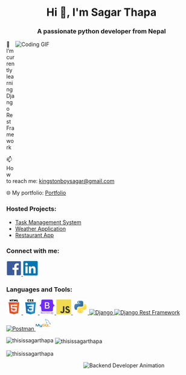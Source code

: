<h1 align="center">Hi 👋, I'm Sagar Thapa</h1>
<h3 align="center">A passionate python developer from Nepal</h3>

<a href="https://giphy.com/gifs/thecodingspacerd-code-coding-eatsleepcode-VTtANKl0beDFQRLDTh" target="_blank">
  <img align='right' src="https://media.giphy.com/media/VTtANKl0beDFQRLDTh/giphy.gif" width="480" height="350" alt="Coding GIF">
</a>

<p>🌱 I’m currently learning Django Rest Framework</p>

📫 How to reach me: kingstonboysagar@gmail.com

🌐 My portfolio: <a href="http://jaimethegoat.pythonanywhere.com">Portfolio</a>

<h3 align="left">Hosted Projects:</h3>
<ul>
  <li><a href="http://rajdeepthapa.pythonanywhere.com" target="_blank" rel="noreferrer">Task Management System</a></li>
  <li><a href="http://sagarthapa.pythonanywhere.com" target="_blank" rel="noreferrer">Weather Application</a></li>
  <li><a href="http://zuko555.pythonanywhere.com" target="_blank" rel="noreferrer">Restaurant App</a></li>
</ul>

<h3 align="left">Connect with me:</h3>
<p align="left">
  <a href="https://www.facebook.com/profile.php?id=100078644620461" target="_blank" rel="noreferrer">
    <img src="https://raw.githubusercontent.com/devicons/devicon/master/icons/facebook/facebook-original.svg" alt="Facebook" width="40" height="40"/>
  </a>
  <a href="https://www.linkedin.com/in/sagar-thapa-a25657305" target="_blank" rel="noreferrer">
    <img src="https://raw.githubusercontent.com/devicons/devicon/master/icons/linkedin/linkedin-original.svg" alt="LinkedIn" width="40" height="40"/>
  </a>
</p>

<h3 align="left">Languages and Tools:</h3>
<p align="left">
  <a href="https://developer.mozilla.org/en-US/docs/Web/HTML" target="_blank" rel="noreferrer">
    <img src="https://raw.githubusercontent.com/devicons/devicon/master/icons/html5/html5-original-wordmark.svg" alt="HTML5" width="40" height="40"/>
  </a>
  <a href="https://www.w3schools.com/css/" target="_blank" rel="noreferrer">
    <img src="https://raw.githubusercontent.com/devicons/devicon/master/icons/css3/css3-original-wordmark.svg" alt="CSS3" width="40" height="40"/>
  </a>
  <a href="https://getbootstrap.com" target="_blank" rel="noreferrer">
    <img src="https://raw.githubusercontent.com/devicons/devicon/master/icons/bootstrap/bootstrap-plain-wordmark.svg" alt="Bootstrap" width="40" height="40"/>
  </a>
  <a href="https://developer.mozilla.org/en-US/docs/Web/JavaScript" target="_blank" rel="noreferrer">
    <img src="https://raw.githubusercontent.com/devicons/devicon/master/icons/javascript/javascript-original.svg" alt="JavaScript" width="40" height="40"/>
  </a>
  <a href="https://www.python.org" target="_blank" rel="noreferrer">
    <img src="https://raw.githubusercontent.com/devicons/devicon/master/icons/python/python-original.svg" alt="Python" width="40" height="40"/>
  </a>
  <a href="https://www.djangoproject.com/" target="_blank" rel="noreferrer">
    <img src="https://cdn.worldvectorlogo.com/logos/django.svg" alt="Django" width="40" height="40"/>
  </a>
  <a href="https://www.django-rest-framework.org/" target="_blank" rel="noreferrer">
    <img src="https://www.django-rest-framework.org/img/logo.png" alt="Django Rest Framework" width="40" height="40"/>
  </a>
  <a href="https://www.postman.com/" target="_blank" rel="noreferrer">
    <img src="https://www.vectorlogo.zone/logos/getpostman/getpostman-icon.svg" alt="Postman" width="40" height="40"/>
  </a>
  <a href="https://www.mysql.com/" target="_blank" rel="noreferrer">
    <img src="https://raw.githubusercontent.com/devicons/devicon/master/icons/mysql/mysql-original-wordmark.svg" alt="MySQL" width="40" height="40"/>
  </a>
</p>

<p><img align="left" src="https://github-readme-stats.vercel.app/api/top-langs?username=thisissagarthapa&show_icons=true&locale=en&layout=compact" alt="thisissagarthapa" /></p>
<p>&nbsp;<img align="center" src="https://github-readme-stats.vercel.app/api?username=thisissagarthapa&show_icons=true&locale=en" alt="thisissagarthapa" /></p>
<p><img align="center" src="https://github-readme-streak-stats.herokuapp.com/?user=thisissagarthapa&" alt="thisissagarthapa" /></p>

<img align='right' width='300' height='200' src='https://github.com/thisissagarthapa/thisissagarthapa/assets/139972637/1cf541d5-e406-4ff2-9ae5-26a144f233a' alt='Backend Developer Animation'>
